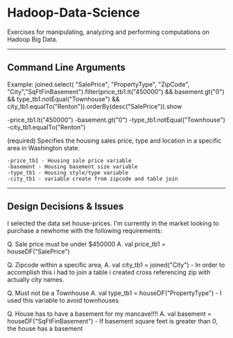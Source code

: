 # Hadoop-Data-Science
Exercises for manipulating, analyzing and performing computations on Hadoop Big Data.

----------------------
Command Line Arguments
----------------------

Example:  joined.select( "SalePrice", "PropertyType", "ZipCode", "City","SqFtFinBasement").filter(price_tb1.lt("450000") && basement.gt("0") && type_tb1.notEqual("Townhouse") &&  city_tb1.equalTo("Renton")).orderBy(desc("SalePrice")).show

-price_tb1.lt("450000")
-basement.gt("0")
-type_tb1.notEqual("Townhouse")
-city_tb1.equalTo("Renton")

  (required) Specifies the housing sales price, type and location in 
  a specific area in Washington state.

    -price_tb1 - Housing sale price variable 
    -basement - Housing basement size variable
    -type_tb1 - Housing style/type variable 
    -city_tb1 - variable create from zipcode and table join

-------------------------
Design Decisions & Issues
-------------------------
I selected the data set house-prices. I'm currently in the market looking to purchase a newhome with the following requirements:


Q. Sale price must be under $450000
A. val price_tb1 = houseDF("SalePrice") 
  
Q. Zipcode within a specific area,
A. val city_tb1 = joined("City") - In order to accomplish this i had to join a table i created cross referencing zip with actually city names.

Q. Must not be a Townhouse
A. val type_tb1 = houseDF("PropertyType") - I used this variable to avoid townhouses 

Q. House has to have a basement for my mancave!!!!
A. val basement = houseDF("SqFtFinBasement") - If basement square feet is greater than 0, the house has a basement

